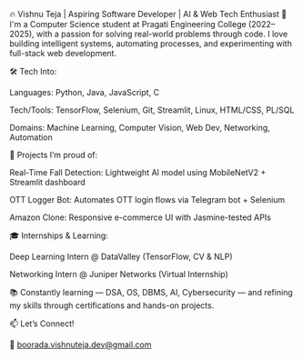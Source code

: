 🔥 Vishnu Teja | Aspiring Software Developer | AI & Web Tech Enthusiast
🚀 I'm a Computer Science student at Pragati Engineering College (2022–2025), with a passion for solving real-world problems through code. I love building intelligent systems, automating processes, and experimenting with full-stack web development.

🛠️ Tech Into:

Languages: Python, Java, JavaScript, C

Tech/Tools: TensorFlow, Selenium, Git, Streamlit, Linux, HTML/CSS, PL/SQL

Domains: Machine Learning, Computer Vision, Web Dev, Networking, Automation

🧠 Projects I’m proud of:

Real-Time Fall Detection: Lightweight AI model using MobileNetV2 + Streamlit dashboard

OTT Logger Bot: Automates OTT login flows via Telegram bot + Selenium

Amazon Clone: Responsive e-commerce UI with Jasmine-tested APIs

🎓 Internships & Learning:

Deep Learning Intern @ DataValley (TensorFlow, CV & NLP)

Networking Intern @ Juniper Networks (Virtual Internship)

📚 Constantly learning — DSA, OS, DBMS, AI, Cybersecurity — and refining my skills through certifications and hands-on projects.

📫 Let’s Connect!

📧 boorada.vishnuteja.dev@gmail.com
